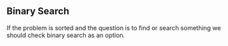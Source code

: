 ## Binary Search

If the problem is sorted and the question is to find or search something we should check binary search as an option. 